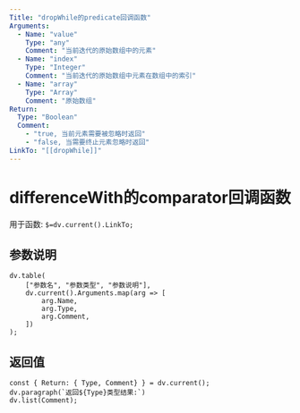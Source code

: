 ```yaml
---
Title: "dropWhile的predicate回调函数"
Arguments:
  - Name: "value"
    Type: "any"
    Comment: "当前迭代的原始数组中的元素"
  - Name: "index"
    Type: "Integer"
    Comment: "当前迭代的原始数组中元素在数组中的索引"
  - Name: "array"
    Type: "Array"
    Comment: "原始数组"
Return:
  Type: "Boolean"
  Comment: 
    - "true, 当前元素需要被忽略时返回"
    - "false, 当需要终止元素忽略时返回"
LinkTo: "[[dropWhile]]"
---
```

# differenceWith的comparator回调函数

用于函数: `$=dv.current().LinkTo;`

## 参数说明
```dataviewjs
dv.table(
	["参数名", "参数类型", "参数说明"],
	dv.current().Arguments.map(arg => [
		arg.Name,
		arg.Type,
		arg.Comment,
	])
);
```

## 返回值
```dataviewjs
const { Return: { Type, Comment} } = dv.current();
dv.paragraph(`返回${Type}类型结果:`)
dv.list(Comment);
```
